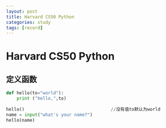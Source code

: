 ```yaml
---
layout: post
title: Harvard CS50 Python
categories: study
tags: [record]
---
```


# Harvard CS50 Python



## 定义函数

```python
def hello(to="world"):
	print ("hello,",to)
    
hello()									//没有值to默认为world
name = input("what's your name?")
hello(name)
```

